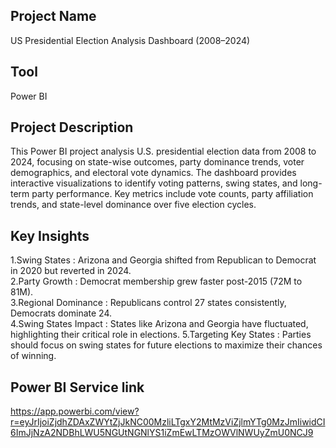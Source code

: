 ## Project Name
US Presidential Election Analysis Dashboard (2008–2024)
## Tool
Power BI

## Project Description
This Power BI project analysis  U.S. presidential election data from 2008 to 2024, focusing on state-wise outcomes, party dominance trends, voter demographics, and electoral vote dynamics. The dashboard provides interactive visualizations to identify voting patterns, swing states, and long-term party performance. Key metrics include vote counts, party affiliation trends, and state-level dominance over five election cycles.  

## Key Insights  
1.Swing States :
Arizona and Georgia shifted from Republican to Democrat in 2020 but reverted in 2024.  
2.Party Growth :
Democrat membership grew faster post-2015 (72M to 81M).  
3.Regional Dominance :
Republicans control 27 states consistently, Democrats dominate 24.  
4.Swing States Impact :
States like Arizona and Georgia have fluctuated, highlighting their critical role in elections.
5.Targeting Key States :
Parties should focus on swing states for future elections to maximize their chances of winning. 

## Power BI Service link

https://app.powerbi.com/view?r=eyJrIjoiZjdhZDAxZWYtZjJkNC00MzliLTgxY2MtMzViZjlmYTg0MzJmIiwidCI6ImJjNzA2NDBhLWU5NGUtNGNlYS1iZmEwLTMzOWVlNWUyZmU0NCJ9


